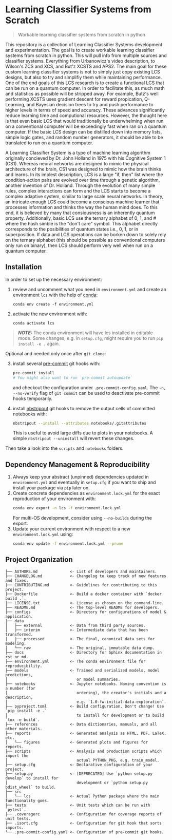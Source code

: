 # Learning Classifier Systems from Scratch

> Workable learning classifier systems from scratch in python


This repository is a collection of Learning Classifier Systems development and experimentation. The goal is to create workable learning classifier systems from scratch in python. This will pull info from multiple sources and classifier systems. Everything from Urbanowicz's video description, to Wilson's ZCS and XCS, and But'z XCSTS and APS2. The main goal for these custom learning classifier systems is not to simply just copy existing LCS designs, but also to try and simplifiy them while maintaining performance. One of the end goals of this LCS research is to create a functional LCS that can be run on a quantum computer. In order to facilitate this, as much math and statistics as possible will be stripped away. For example, Butz's well performing XCSTS uses gradient descent for reward propication, Q-Learning, and Bayesian decision trees to try and push performance to higher levels in terms of speed and accuracy. These advances significantly reduce learning time and computional resources. However, the thought here is that even basic LCS that would traditionally be underwhelming when run on a conventional computer will be exceedingly fast when ran on a quantum computer. If the basic LCS design can be distilled down into memory lists, simple logic gates, and random number generators, it should be able to be translated to run on a quantum computer.

A Learning Classifier System is a type of machine learning algorithm originally concieved by Dr. John Holland in 1975 with his Cognitive System 1 (CS1). Whereas neural networks are designed to mimic the physical architecture of the brain, CS1 was designed to mimic how the brain thinks and learns. In its implest description, LCS is a large "if, then" list where the condition-action pairs are evolved over time through a genetic algorithm, another invention of Dr. Holland. Through the evolution of many simple rules, complex interactions can form and the LCS starts to become a complex adaptive system, similar to large scale neural networks. In theory, an intricate enough LCS could become a conscious machine learner that processes information and thinks the way the human mind does. To this end, it is believed by many that consiousness is an inherently quantum property. Additionally, basic LCS use the ternary alphabet of 0, 1, and # where the hash simble is the "don't care" symbol. This alphabet directly corresponds to the posibilities of quantum states i.e., 0, 1, or in superposition. If data and LCS operations can be borken down to solely rely on the ternary alphabet (this should be possible as conventional computers only run on binary), then LCS should perform very well when run on a quantum computer.

## Installation

In order to set up the necessary environment:

1. review and uncomment what you need in `environment.yml` and create an environment `lcs` with the help of [conda]:
   ```
   conda env create -f environment.yml
   ```
2. activate the new environment with:
   ```
   conda activate lcs
   ```

> **_NOTE:_**  The conda environment will have lcs installed in editable mode.
> Some changes, e.g. in `setup.cfg`, might require you to run `pip install -e .` again.


Optional and needed only once after `git clone`:

3. install several [pre-commit] git hooks with:
   ```bash
   pre-commit install
   # You might also want to run `pre-commit autoupdate`
   ```
   and checkout the configuration under `.pre-commit-config.yaml`.
   The `-n, --no-verify` flag of `git commit` can be used to deactivate pre-commit hooks temporarily.

4. install [nbstripout] git hooks to remove the output cells of committed notebooks with:
   ```bash
   nbstripout --install --attributes notebooks/.gitattributes
   ```
   This is useful to avoid large diffs due to plots in your notebooks.
   A simple `nbstripout --uninstall` will revert these changes.


Then take a look into the `scripts` and `notebooks` folders.

## Dependency Management & Reproducibility

1. Always keep your abstract (unpinned) dependencies updated in `environment.yml` and eventually
   in `setup.cfg` if you want to ship and install your package via `pip` later on.
2. Create concrete dependencies as `environment.lock.yml` for the exact reproduction of your
   environment with:
   ```bash
   conda env export -n lcs -f environment.lock.yml
   ```
   For multi-OS development, consider using `--no-builds` during the export.
3. Update your current environment with respect to a new `environment.lock.yml` using:
   ```bash
   conda env update -f environment.lock.yml --prune
   ```
## Project Organization

```
├── AUTHORS.md              <- List of developers and maintainers.
├── CHANGELOG.md            <- Changelog to keep track of new features and fixes.
├── CONTRIBUTING.md         <- Guidelines for contributing to this project.
├── Dockerfile              <- Build a docker container with `docker build .`.
├── LICENSE.txt             <- License as chosen on the command-line.
├── README.md               <- The top-level README for developers.
├── configs                 <- Directory for configurations of model & application.
├── data
│   ├── external            <- Data from third party sources.
│   ├── interim             <- Intermediate data that has been transformed.
│   ├── processed           <- The final, canonical data sets for modeling.
│   └── raw                 <- The original, immutable data dump.
├── docs                    <- Directory for Sphinx documentation in rst or md.
├── environment.yml         <- The conda environment file for reproducibility.
├── models                  <- Trained and serialized models, model predictions,
│                              or model summaries.
├── notebooks               <- Jupyter notebooks. Naming convention is a number (for
│                              ordering), the creator's initials and a description,
│                              e.g. `1.0-fw-initial-data-exploration`.
├── pyproject.toml          <- Build configuration. Don't change! Use `pip install -e .`
│                              to install for development or to build `tox -e build`.
├── references              <- Data dictionaries, manuals, and all other materials.
├── reports                 <- Generated analysis as HTML, PDF, LaTeX, etc.
│   └── figures             <- Generated plots and figures for reports.
├── scripts                 <- Analysis and production scripts which import the
│                              actual PYTHON_PKG, e.g. train_model.
├── setup.cfg               <- Declarative configuration of your project.
├── setup.py                <- [DEPRECATED] Use `python setup.py develop` to install for
│                              development or `python setup.py bdist_wheel` to build.
├── src
│   └── lcs                 <- Actual Python package where the main functionality goes.
├── tests                   <- Unit tests which can be run with `pytest`.
├── .coveragerc             <- Configuration for coverage reports of unit tests.
├── .isort.cfg              <- Configuration for git hook that sorts imports.
└── .pre-commit-config.yaml <- Configuration of pre-commit git hooks.
```

[conda]: https://docs.conda.io/
[pre-commit]: https://pre-commit.com/
[Jupyter]: https://jupyter.org/
[nbstripout]: https://github.com/kynan/nbstripout
[Google style]: http://google.github.io/styleguide/pyguide.html#38-comments-and-docstrings
[PyScaffold]: https://pyscaffold.org/
[dsproject extension]: https://github.com/pyscaffold/pyscaffoldext-dsproject
